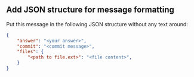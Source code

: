 ## Add JSON structure for message formatting

Put this message in the following JSON structure without any text around:

```json
{
    "answer": "<your answer>",
    "commit": "<commit message>",
    "files": {
        "<path to file.ext>": "<file content>",
    }
}
```